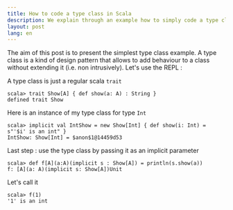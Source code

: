 ```yaml
---
title: How to code a type class in Scala
description: We explain through an example how to simply code a type class in Scala. It only takes three lines of code.
layout: post
lang: en
---
```

The aim of this post is to present the simplest type class example. A type class is a kind of design
pattern that allows to add behaviour to a class without extending it (i.e. non intrusively). Let's
use the REPL :

A type class is just a regular scala `trait`

```
scala> trait Show[A] { def show(a: A) : String }
defined trait Show
```

Here is an instance of my type class for type `Int`

```
scala> implicit val IntShow = new Show[Int] { def show(i: Int) = s"'$i' is an int" }
IntShow: Show[Int] = $anon$1@14459d53
```

Last step : use the type class by passing it as an implicit parameter

```
scala> def f[A](a:A)(implicit s : Show[A]) = println(s.show(a))
f: [A](a: A)(implicit s: Show[A])Unit
```

Let's call it

```
scala> f(1)
'1' is an int
```
